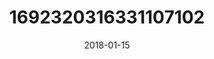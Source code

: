 ---
title: "1692320316331107102"
image: "2018-01-15 07.05.24 1692320316331107102_46248401"
date: "2018-01-15"
type: "photo"
---